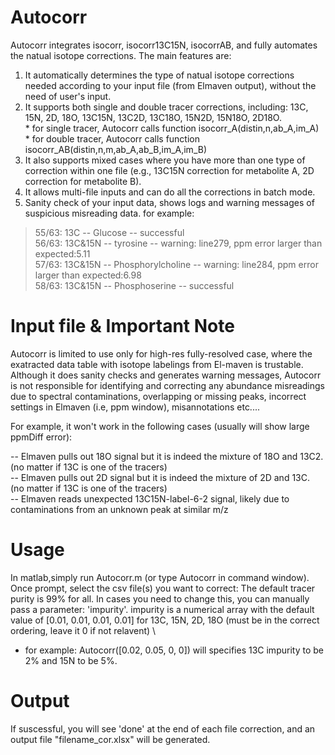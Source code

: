 # Autocorr
Autocorr integrates isocorr, isocorr13C15N, isocorrAB, and fully automates the natual isotope corrections. The main features are:
1.  It automatically determines the type of natual isotope corrections needed according to your input file (from Elmaven output), without the need of user's input.
2.  It supports both single and double tracer corrections, including: 13C, 15N, 2D, 18O, 13C15N, 13C2D, 13C18O, 15N2D, 15N18O, 2D18O.
    <br> * for single tracer, Autocorr calls function isocorr_A(distin,n,ab_A,im_A)
    <br> * for double tracer, Autocorr calls function isocorr_AB(distin,n,m,ab_A,ab_B,im_A,im_B)
4.  It also supports mixed cases where you have more than one type of correction within one file (e.g., 13C15N correction for metabolite A,  2D correction for metabolite B).
5.  It allows multi-file inputs and can do all the corrections in batch mode.
6.  Sanity check of your input data, shows logs and warning messages of suspicious misreading data. for example:
> 55/63: 13C -- Glucose -- successful \
> 56/63: 13C&15N -- tyrosine -- warning: line279, ppm error larger than expected:5.11 \
> 57/63: 13C&15N -- Phosphorylcholine -- warning: line284, ppm error larger than expected:6.98 \
> 58/63: 13C&15N -- Phosphoserine -- successful 


# Input file & Important Note
Autocorr is limited to use only for high-res fully-resolved case, where the exatracted data table with isotope labelings from El-maven is trustable.  Although it does sanity checks and generates warning messages, Autocorr is not responsible for identifying and correcting any abundance misreadings due to spectral contaminations, overlapping or missing peaks, incorrect settings in Elmaven (i.e, ppm window), misannotations etc.... 
 
For example, it won't work in the following cases (usually will show large ppmDiff error):
 
-- Elmaven pulls out 18O signal but it is indeed the mixture of 18O and 13C2.  (no matter if 13C is one of the tracers) \
-- Elmaven pulls out 2D signal but it is indeed the mixture of 2D and 13C.  (no matter if 13C is one of the tracers) \
-- Elmaven reads unexpected 13C15N-label-6-2 signal, likely due to contaminations from an unknown peak at similar m/z


# Usage
In matlab,simply run Autocorr.m (or type Autocorr in command window). Once prompt, select the csv file(s) you want to correct: The default tracer purity is 99% for all.  In cases you need to change this, you can manually pass a parameter: 'impurity'. impurity is a numerical array with the default value of [0.01, 0.01, 0.01, 0.01] for 13C, 15N, 2D, 18O (must be in the correct ordering, leave it 0 if not relavent) \
* for example: Autocorr([0.02, 0.05, 0, 0]) will specifies 13C impurity to be 2% and 15N to be 5%.

# Output
If suscessful, you will see 'done' at the end of each file correction, and an output file "filename_cor.xlsx" will be generated. 

